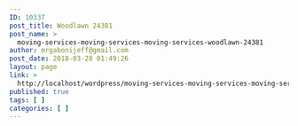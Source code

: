 ```yaml
---
ID: 10337
post_title: Woodlawn 24381
post_name: >
  moving-services-moving-services-moving-services-woodlawn-24381
author: mrgabonijeff@gmail.com
post_date: 2018-03-28 01:49:26
layout: page
link: >
  http://localhost/wordpress/moving-services-moving-services-moving-services-woodlawn-24381/
published: true
tags: [ ]
categories: [ ]
---
```

